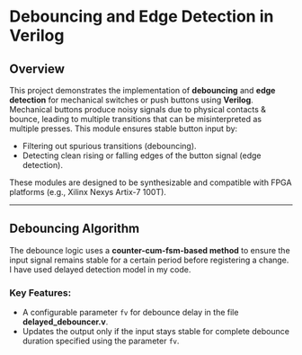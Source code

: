 # Debouncing and Edge Detection in Verilog

## Overview

This project demonstrates the implementation of **debouncing** and **edge detection** for mechanical switches or push buttons using **Verilog**. Mechanical buttons produce noisy signals due to physical contacts & bounce, leading to multiple transitions that can be misinterpreted as multiple presses. This module ensures stable button input by:

- Filtering out spurious transitions (debouncing).
- Detecting clean rising or falling edges of the button signal (edge detection).

These modules are designed to be synthesizable and compatible with FPGA platforms (e.g., Xilinx Nexys Artix-7 100T).

---

## Debouncing Algorithm

The debounce logic uses a **counter-cum-fsm-based method** to ensure the input signal remains stable for a certain period before registering a change. I have used delayed detection model in my code.

### Key Features:

- A configurable parameter `fv` for debounce delay in the file **delayed_debouncer.v**.
- Updates the output only if the input stays stable for complete debounce duration specified using the parameter `fv`.
